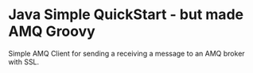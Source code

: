 # Java Simple QuickStart - but made AMQ Groovy

Simple AMQ Client for sending a receiving a message to an AMQ broker with SSL. 